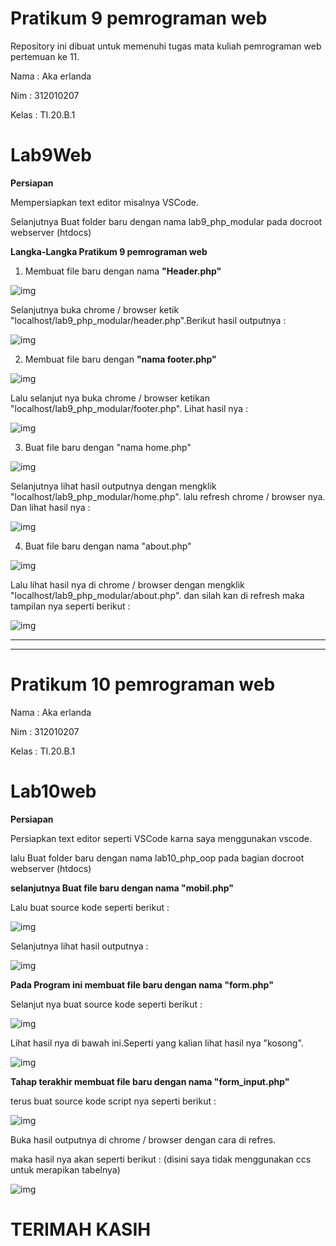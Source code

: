 # Pratikum 9 pemrograman web
Repository ini dibuat untuk memenuhi tugas mata kuliah pemrograman web pertemuan ke 11.

Nama    : Aka erlanda

Nim     : 312010207

Kelas   : TI.20.B.1

# Lab9Web

<b>Persiapan</b>

Mempersiapkan text editor misalnya VSCode.

Selanjutnya Buat folder baru dengan nama lab9_php_modular pada docroot webserver
(htdocs)

<b>Langka-Langka Pratikum 9 pemrograman web</b>

1. Membuat file baru dengan nama <b>"Header.php"</b>

![img](gambar/png.1.PNG)

Selanjutnya buka chrome / browser ketik "localhost/lab9_php_modular/header.php".Berikut hasil outputnya :

![img](gambar/png.2.PNG)

2. Membuat file baru dengan <b>"nama footer.php"</b>

![img](gambar/png.3.PNG)

Lalu selanjut nya buka chrome / browser ketikan "localhost/lab9_php_modular/footer.php". Lihat hasil nya :

![img](gambar/png.4.PNG)

3. Buat file baru dengan "nama home.php"

![img](gambar/png.5.PNG)

Selanjutnya lihat hasil outputnya dengan mengklik "localhost/lab9_php_modular/home.php". lalu refresh chrome / browser nya. Dan lihat hasil nya :

![img](gambar/png.6.PNG)

4. Buat file baru dengan nama "about.php"

![img](gambar/png.7.PNG)

Lalu lihat hasil nya di chrome / browser dengan mengklik "localhost/lab9_php_modular/about.php". dan silah kan di refresh maka tampilan nya seperti berikut :

![img](gambar/png.8.PNG)



---------------------------------------------------------------------------------------------------------------------------------------------------------------------------------

---------------------------------------------------------------------------------------------------------------------------------------------------------------------------------

# Pratikum 10 pemrograman web 


Nama    : Aka erlanda

Nim     : 312010207

Kelas   : TI.20.B.1

# Lab10web

<b>Persiapan</b>

Persiapkan text editor seperti VSCode karna saya menggunakan vscode.

lalu Buat folder baru dengan nama lab10_php_oop pada bagian docroot webserver (htdocs)

<b>selanjutnya Buat file baru dengan nama "mobil.php"</b>

Lalu buat source kode seperti berikut :

![img](screenshot/png.1.PNG)

Selanjutnya lihat hasil outputnya :

![img](screenshot/png.2.PNG)


<b>Pada Program ini membuat file baru dengan nama "form.php"</b>

Selanjut nya buat source kode seperti berikut :

![img](screenshot/png.3.PNG)

Lihat hasil nya di bawah ini.Seperti yang kalian lihat hasil nya "kosong".

![img](screenshot/png.4.PNG)


<b>Tahap terakhir membuat file baru dengan nama "form_input.php"</b>

terus buat source kode script nya seperti berikut :

![img](screenshot/png.5.PNG)

Buka hasil outputnya di chrome / browser dengan cara di refres.

maka hasil nya akan seperti berikut : (disini saya tidak menggunakan ccs untuk merapikan tabelnya)

![img](screenshot/png.6.PNG)



# TERIMAH KASIH




